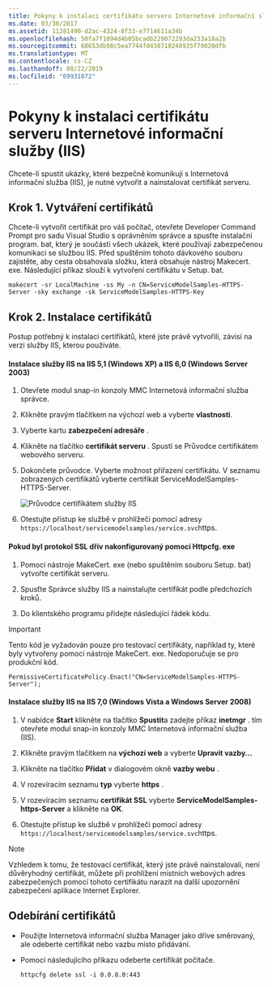 ```yaml
---
title: Pokyny k instalaci certifikátu serveru Internetové informační služby (IIS)
ms.date: 03/30/2017
ms.assetid: 11281490-d2ac-4324-8f33-e7714611a34b
ms.openlocfilehash: 50fa7f1094d4b05bcadb229072293da233a18a2b
ms.sourcegitcommit: 68653db98c5ea7744fd438710248935f70020dfb
ms.translationtype: MT
ms.contentlocale: cs-CZ
ms.lasthandoff: 08/22/2019
ms.locfileid: "69931872"
---
```

# <a name="internet-information-services-iis-server-certificate-installation-instructions"></a>Pokyny k instalaci certifikátu serveru Internetové informační služby (IIS)
Chcete-li spustit ukázky, které bezpečně komunikují s Internetová informační služba (IIS), je nutné vytvořit a nainstalovat certifikát serveru.  
  
## <a name="step-1-creating-certificates"></a>Krok 1. Vytváření certifikátů  
 Chcete-li vytvořit certifikát pro váš počítač, otevřete Developer Command Prompt pro sadu Visual Studio s oprávněním správce a spusťte instalační program. bat, který je součástí všech ukázek, které používají zabezpečenou komunikaci se službou IIS. Před spuštěním tohoto dávkového souboru zajistěte, aby cesta obsahovala složku, která obsahuje nástroj Makecert. exe. Následující příkaz slouží k vytvoření certifikátu v Setup. bat.  
  
```  
makecert -sr LocalMachine -ss My -n CN=ServiceModelSamples-HTTPS-Server -sky exchange -sk ServiceModelSamples-HTTPS-Key  
```  
  
## <a name="step-2-installing-certificates"></a>Krok 2. Instalace certifikátů  
 Postup potřebný k instalaci certifikátů, které jste právě vytvořili, závisí na verzi služby IIS, kterou používáte.  
  
#### <a name="to-install-iis-on-iis-51-windows-xp-and-iis-60-windows-server-2003"></a>Instalace služby IIS na IIS 5,1 (Windows XP) a IIS 6,0 (Windows Server 2003)  
  
1. Otevřete modul snap-in konzoly MMC Internetová informační služba správce.  
  
2. Klikněte pravým tlačítkem na výchozí web a vyberte **vlastnosti**.  
  
3. Vyberte kartu **zabezpečení adresáře** .  
  
4. Klikněte na tlačítko **certifikát serveru** . Spustí se Průvodce certifikátem webového serveru.  
  
5. Dokončete průvodce. Vyberte možnost přiřazení certifikátu. V seznamu zobrazených certifikátů vyberte certifikát ServiceModelSamples-HTTPS-Server.  
  
     ![Průvodce certifikátem služby IIS](../../../../docs/framework/wcf/samples/media/iiscertificate-wizard.GIF "IISCertificate_Wizard")  
  
6. Otestujte přístup ke službě v prohlížeči pomocí adresy `https://localhost/servicemodelsamples/service.svc`https.  
  
#### <a name="if-ssl-was-previously-configured-by-using-httpcfgexe"></a>Pokud byl protokol SSL dřív nakonfigurovaný pomocí Httpcfg. exe  
  
1. Pomocí nástroje MakeCert. exe (nebo spuštěním souboru Setup. bat) vytvořte certifikát serveru.  
  
2. Spusťte Správce služby IIS a nainstalujte certifikát podle předchozích kroků.  
  
3. Do klientského programu přidejte následující řádek kódu.  
  
> [!IMPORTANT]
>  Tento kód je vyžadován pouze pro testovací certifikáty, například ty, které byly vytvořeny pomocí nástroje MakeCert. exe. Nedoporučuje se pro produkční kód.  
  
```  
PermissiveCertificatePolicy.Enact("CN=ServiceModelSamples-HTTPS-Server");  
```  
  
#### <a name="to-install-iis-on-iis-70-windows-vista-and-windows-server-2008"></a>Instalace služby IIS na IIS 7,0 (Windows Vista a Windows Server 2008)  
  
1. V nabídce **Start** klikněte na tlačítko **Spustit**a zadejte příkaz **inetmgr** . tím otevřete modul snap-in konzoly MMC Internetová informační služba (IIS).  
  
2. Klikněte pravým tlačítkem na **výchozí web** a vyberte **Upravit vazby...**  
  
3. Klikněte na tlačítko **Přidat** v dialogovém okně **vazby webu** .  
  
4. V rozevíracím seznamu **typ** vyberte **https** .  
  
5. V rozevíracím seznamu **certifikát SSL** vyberte **ServiceModelSamples-https-Server** a klikněte na **OK**.  
  
6. Otestujte přístup ke službě v prohlížeči pomocí adresy `https://localhost/servicemodelsamples/service.svc`https.  
  
> [!NOTE]
> Vzhledem k tomu, že testovací certifikát, který jste právě nainstalovali, není důvěryhodný certifikát, můžete při prohlížení místních webových adres zabezpečených pomocí tohoto certifikátu narazit na další upozornění zabezpečení aplikace Internet Explorer.  
  
## <a name="removing-certificates"></a>Odebírání certifikátů  
  
- Použijte Internetová informační služba Manager jako dříve směrovaný, ale odeberte certifikát nebo vazbu místo přidávání.  
  
- Pomocí následujícího příkazu odeberte certifikát počítače.  
  
    ```  
    httpcfg delete ssl -i 0.0.0.0:443  
    ```
